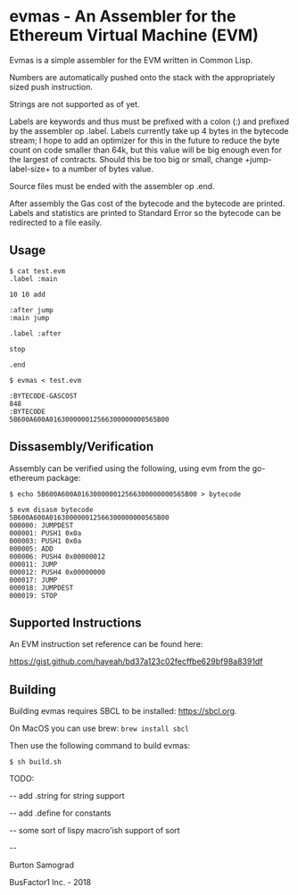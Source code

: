 evmas - An Assembler for the Ethereum Virtual Machine (EVM)
==

Evmas is a simple assembler for the EVM written in Common Lisp.

Numbers are automatically pushed onto the stack with the appropriately
sized push instruction.

Strings are not supported as of yet.

Labels are keywords and thus must be prefixed with a colon (:) and
prefixed by the assembler op .label.  Labels currently take up 4 bytes
in the bytecode stream; I hope to add an optimizer for this in the
future to reduce the byte count on code smaller than 64k, but this
value will be big enough even for the largest of contracts.  Should
this be too big or small, change +jump-label-size+ to a number of
bytes value.

Source files must be ended with the assembler op .end.

After assembly the Gas cost of the bytecode and the bytecode are
printed. Labels and statistics are printed to Standard Error so the
bytecode can be redirected to a file easily.

Usage
--

```
$ cat test.evm
.label :main

10 10 add

:after jump
:main jump

.label :after

stop

.end

$ evmas < test.evm

:BYTECODE-GASCOST 
848 
:BYTECODE 
5B600A600A016300000012566300000000565B00
```

Dissasembly/Verification
--

Assembly can be verified using the following, using evm from the go-ethereum package:

```
$ echo 5B600A600A016300000012566300000000565B00 > bytecode

$ evm disasm bytecode
5B600A600A016300000012566300000000565B00
000000: JUMPDEST
000001: PUSH1 0x0a
000003: PUSH1 0x0a
000005: ADD
000006: PUSH4 0x00000012
000011: JUMP
000012: PUSH4 0x00000000
000017: JUMP
000018: JUMPDEST
000019: STOP
```

Supported Instructions
--

An EVM instruction set reference can be found here:

https://gist.github.com/hayeah/bd37a123c02fecffbe629bf98a8391df


Building
--

Building evmas requires SBCL to be installed: https://sbcl.org.

On MacOS you can use brew: ```brew install sbcl```

Then use the following command to build evmas:	

```
$ sh build.sh
```

TODO:

-- add .string for string support

-- add .define for constants

-- some sort of lispy macro'ish support of sort

--

Burton Samograd

BusFactor1 Inc. - 2018
